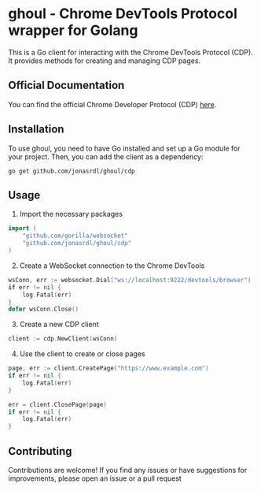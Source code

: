 # ghoul - Chrome DevTools Protocol wrapper for Golang

This is a Go client for interacting with the Chrome DevTools Protocol (CDP). It provides methods for creating and managing CDP pages.

## Official Documentation
You can find the official Chrome Developer Protocol (CDP) [here](https://chromedevtools.github.io/devtools-protocol/).

## Installation

To use ghoul, you need to have Go installed and set up a Go module for your project. Then, you can add the client as a dependency:

```shell
go get github.com/jonasrdl/ghoul/cdp
```

## Usage
1. Import the necessary packages
```go
import (
	"github.com/gorilla/websocket"
	"github.com/jonasrdl/ghoul/cdp"
)
```
2. Create a WebSocket connection to the Chrome DevTools
```go
wsConn, err := websocket.Dial("ws://localhost:9222/devtools/browser")
if err != nil {
    log.Fatal(err)
}
defer wsConn.Close()
```
3. Create a new CDP client
```go
client := cdp.NewClient(wsConn)
```
4. Use the client to create or close pages
```go
page, err := client.CreatePage("https://www.example.com")
if err != nil {
    log.Fatal(err)
}

err = client.ClosePage(page)
if err != nil {
    log.Fatal(err)
}
```

## Contributing
Contributions are welcome! If you find any issues or have suggestions for improvements, please open an issue or a pull request
